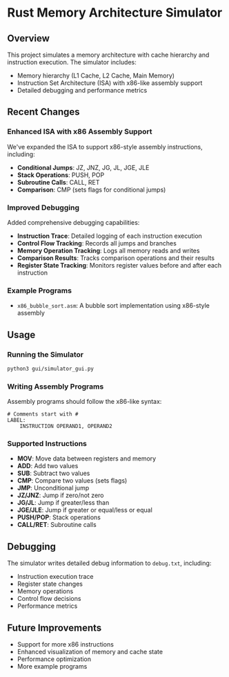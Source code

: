 # Rust Memory Architecture Simulator

## Overview
This project simulates a memory architecture with cache hierarchy and instruction execution. The simulator includes:

- Memory hierarchy (L1 Cache, L2 Cache, Main Memory)
- Instruction Set Architecture (ISA) with x86-like assembly support
- Detailed debugging and performance metrics

## Recent Changes

### Enhanced ISA with x86 Assembly Support
We've expanded the ISA to support x86-style assembly instructions, including:

- **Conditional Jumps**: JZ, JNZ, JG, JL, JGE, JLE
- **Stack Operations**: PUSH, POP
- **Subroutine Calls**: CALL, RET
- **Comparison**: CMP (sets flags for conditional jumps)

### Improved Debugging
Added comprehensive debugging capabilities:

- **Instruction Trace**: Detailed logging of each instruction execution
- **Control Flow Tracking**: Records all jumps and branches
- **Memory Operation Tracking**: Logs all memory reads and writes
- **Comparison Results**: Tracks comparison operations and their results
- **Register State Tracking**: Monitors register values before and after each instruction

### Example Programs
- `x86_bubble_sort.asm`: A bubble sort implementation using x86-style assembly

## Usage

### Running the Simulator
```bash
python3 gui/simulator_gui.py
```

### Writing Assembly Programs
Assembly programs should follow the x86-like syntax:

```
# Comments start with #
LABEL:
    INSTRUCTION OPERAND1, OPERAND2
```

### Supported Instructions
- **MOV**: Move data between registers and memory
- **ADD**: Add two values
- **SUB**: Subtract two values
- **CMP**: Compare two values (sets flags)
- **JMP**: Unconditional jump
- **JZ/JNZ**: Jump if zero/not zero
- **JG/JL**: Jump if greater/less than
- **JGE/JLE**: Jump if greater or equal/less or equal
- **PUSH/POP**: Stack operations
- **CALL/RET**: Subroutine calls

## Debugging
The simulator writes detailed debug information to `debug.txt`, including:

- Instruction execution trace
- Register state changes
- Memory operations
- Control flow decisions
- Performance metrics

## Future Improvements
- Support for more x86 instructions
- Enhanced visualization of memory and cache state
- Performance optimization
- More example programs
